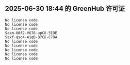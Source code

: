 ## 2025-06-30 18:44 的 GreenHub 许可证
```
No license code
No license code
No license code
Saxm-U0f2-VO78-upC8-5EDE
Saxf-qsc4-A1qB-B7C8-C7DA
No license code
No license code
No license code
No license code
No license code
```
